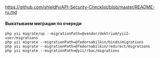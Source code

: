 https://github.com/shieldfy/API-Security-Checklist/blob/master/README-ru.md

#### Выкатываем миграции по очереди
```
php yii migrate/up --migrationPath=@vendor/dektrium/yii2-user/migrations
php yii migrate --migrationPath=@fedornabilkin/binds/migrations
php yii migrate --migrationPath=@fedornabilkin/redirect/migrations
php yii migrate --migrationPath=@yii/rbac/migrations
```
